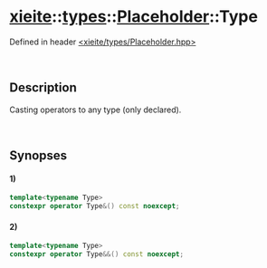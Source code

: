 # [xieite](../../../../xieite.md)\:\:[types](../../../../types.md)\:\:[Placeholder](../../../Placeholder.md)\:\:Type
Defined in header [<xieite/types/Placeholder.hpp>](../../../../../include/xieite/types/Placeholder.hpp)

&nbsp;

## Description
Casting operators to any type (only declared).

&nbsp;

## Synopses
#### 1)
```cpp
template<typename Type>
constexpr operator Type&() const noexcept;
```
#### 2)
```cpp
template<typename Type>
constexpr operator Type&&() const noexcept;
```
